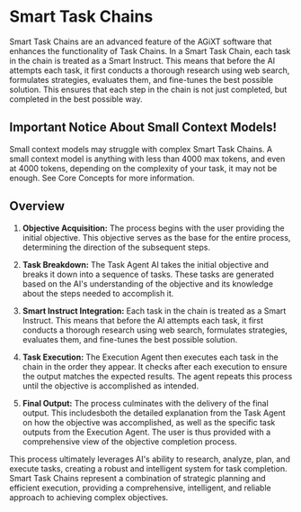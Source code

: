 # Smart Task Chains

Smart Task Chains are an advanced feature of the AGiXT software that enhances the functionality of Task Chains. In a Smart Task Chain, each task in the chain is treated as a Smart Instruct. This means that before the AI attempts each task, it first conducts a thorough research using web search, formulates strategies, evaluates them, and fine-tunes the best possible solution. This ensures that each step in the chain is not just completed, but completed in the best possible way.

## Important Notice About Small Context Models!

Small context models may struggle with complex Smart Task Chains. A small context model is anything with less than 4000 max tokens, and even at 4000 tokens, depending on the complexity of your task, it may not be enough. See Core Concepts for more information.

## Overview

1. **Objective Acquisition:** The process begins with the user providing the initial objective. This objective serves as the base for the entire process, determining the direction of the subsequent steps.

2. **Task Breakdown:** The Task Agent AI takes the initial objective and breaks it down into a sequence of tasks. These tasks are generated based on the AI's understanding of the objective and its knowledge about the steps needed to accomplish it.

3. **Smart Instruct Integration:** Each task in the chain is treated as a Smart Instruct. This means that before the AI attempts each task, it first conducts a thorough research using web search, formulates strategies, evaluates them, and fine-tunes the best possible solution.

4. **Task Execution:** The Execution Agent then executes each task in the chain in the order they appear. It checks after each execution to ensure the output matches the expected results. The agent repeats this process until the objective is accomplished as intended.

5. **Final Output:** The process culminates with the delivery of the final output. This includesboth the detailed explanation from the Task Agent on how the objective was accomplished, as well as the specific task outputs from the Execution Agent. The user is thus provided with a comprehensive view of the objective completion process.

This process ultimately leverages AI's ability to research, analyze, plan, and execute tasks, creating a robust and intelligent system for task completion. Smart Task Chains represent a combination of strategic planning and efficient execution, providing a comprehensive, intelligent, and reliable approach to achieving complex objectives.